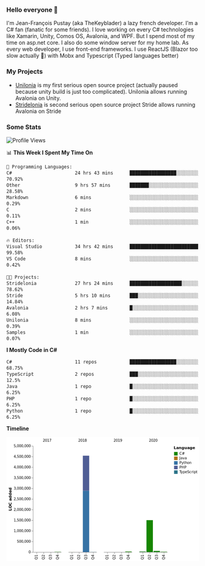 ### Hello everyone 👋

I'm Jean-François Pustay (aka TheKeyblader) a lazy french developer. I'm a C# fan (fanatic for some friends). I love working on every C# technologies like Xamarin, Unity, Comos OS, Avalonia, and WPF.  But I spend most of my time on asp.net core. I also do some window server for my home lab. As every web developer, I use front-end frameworks. I use ReactJS (Blazor too slow actually 🙂) with Mobx and Typescript (Typed languages better)

### My Projects

* [Unilonia](https://github.com/TheKeyblader/Unilonia) is my first serious open source project (actually paused because unity build is just too complicated).
  Unilonia allows running Avalonia on Unity.
* [Stridelonia](https://github.com/TheKeyblader/Stridelonia) is second serious open source project
  Stride allows running Avalonia on Stride
  
### Some Stats

<!--START_SECTION:waka-->
![Profile Views](http://img.shields.io/badge/Profile%20Views-44-blue)

📊 **This Week I Spent My Time On** 

```text
💬 Programming Languages: 
C#                       24 hrs 43 mins      █████████████████░░░░░░░░   70.92% 
Other                    9 hrs 57 mins       ███████░░░░░░░░░░░░░░░░░░   28.58% 
Markdown                 6 mins              ░░░░░░░░░░░░░░░░░░░░░░░░░   0.29% 
C                        2 mins              ░░░░░░░░░░░░░░░░░░░░░░░░░   0.11% 
C++                      1 min               ░░░░░░░░░░░░░░░░░░░░░░░░░   0.06%

🔥 Editors: 
Visual Studio            34 hrs 42 mins      █████████████████████████   99.58% 
VS Code                  8 mins              ░░░░░░░░░░░░░░░░░░░░░░░░░   0.42%

🐱‍💻 Projects: 
Stridelonia              27 hrs 24 mins      ███████████████████░░░░░░   78.62% 
Stride                   5 hrs 10 mins       ███░░░░░░░░░░░░░░░░░░░░░░   14.84% 
Avalonia                 2 hrs 7 mins        █░░░░░░░░░░░░░░░░░░░░░░░░   6.08% 
Unilonia                 8 mins              ░░░░░░░░░░░░░░░░░░░░░░░░░   0.39% 
Samples                  1 min               ░░░░░░░░░░░░░░░░░░░░░░░░░   0.07%

```

**I Mostly Code in C#** 

```text
C#                       11 repos            █████████████████░░░░░░░░   68.75% 
TypeScript               2 repos             ███░░░░░░░░░░░░░░░░░░░░░░   12.5% 
Java                     1 repo              █░░░░░░░░░░░░░░░░░░░░░░░░   6.25% 
PHP                      1 repo              █░░░░░░░░░░░░░░░░░░░░░░░░   6.25% 
Python                   1 repo              █░░░░░░░░░░░░░░░░░░░░░░░░   6.25%

```


**Timeline**

![Chart not found](https://raw.githubusercontent.com/TheKeyblader/TheKeyblader/master/charts/bar_graph.png) 


<!--END_SECTION:waka-->

<!--
**TheKeyblader/TheKeyblader** is a ✨ _special_ ✨ repository because its `README.md` (this file) appears on your GitHub profile.

Here are some ideas to get you started:

- 🔭 I’m currently working on ...
- 🌱 I’m currently learning ...
- 👯 I’m looking to collaborate on ...
- 🤔 I’m looking for help with ...
- 💬 Ask me about ...
- 📫 How to reach me: ...
- 😄 Pronouns: ...
- ⚡ Fun fact: ...
-->
